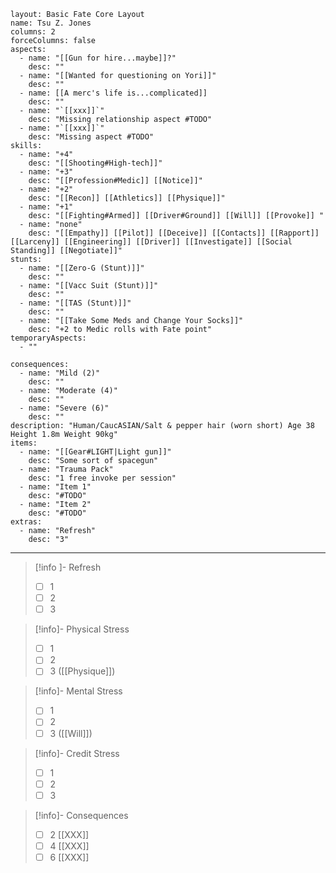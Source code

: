 
```statblock
layout: Basic Fate Core Layout
name: Tsu Z. Jones
columns: 2
forceColumns: false
aspects:
  - name: "[[Gun for hire...maybe]]?"
    desc: ""
  - name: "[[Wanted for questioning on Yori]]"
    desc: ""
  - name: [[A merc's life is...complicated]]
    desc: ""
  - name: "`[[xxx]]`"
    desc: "Missing relationship aspect #TODO"
  - name: "`[[xxx]]`"
    desc: "Missing aspect #TODO"
skills:
  - name: "+4"
    desc: "[[Shooting#High-tech]]"
  - name: "+3"
    desc: "[[Profession#Medic]] [[Notice]]"
  - name: "+2"
    desc: "[[Recon]] [[Athletics]] [[Physique]]"
  - name: "+1"
    desc: "[[Fighting#Armed]] [[Driver#Ground]] [[Will]] [[Provoke]] "
  - name: "none"
    desc: "[[Empathy]] [[Pilot]] [[Deceive]] [[Contacts]] [[Rapport]] [[Larceny]] [[Engineering]] [[Driver]] [[Investigate]] [[Social Standing]] [[Negotiate]]"
stunts:
  - name: "[[Zero-G (Stunt)]]"
    desc: ""
  - name: "[[Vacc Suit (Stunt)]]"
    desc: ""
  - name: "[[TAS (Stunt)]]"
    desc: ""
  - name: "[[Take Some Meds and Change Your Socks]]"
    desc: "+2 to Medic rolls with Fate point" 
temporaryAspects: 
  - ""

consequences:
  - name: "Mild (2)"
    desc: ""
  - name: "Moderate (4)"
    desc: ""
  - name: "Severe (6)"
    desc: ""
description: "Human/CaucASIAN/Salt & pepper hair (worn short) Age 38 Height 1.8m Weight 90kg"
items:
  - name: "[[Gear#LIGHT|Light gun]]"
    desc: "Some sort of spacegun"
  - name: "Trauma Pack"
    desc: "1 free invoke per session"
  - name: "Item 1"
    desc: "#TODO"
  - name: "Item 2"
    desc: "#TODO"
extras:
  - name: "Refresh"
    desc: "3"
```
--- 
> [!info ]- Refresh
> - [ ] 1
> - [ ] 2
> - [ ] 3

> [!info]- Physical Stress
> - [ ] 1
> - [ ] 2
> - [ ] 3  ([[Physique]])

> [!info]- Mental Stress
> - [ ] 1
> - [ ] 2
> - [ ] 3 ([[Will]])

> [!info]- Credit Stress
> - [ ] 1
> - [ ] 2
> - [ ] 3

> [!info]- Consequences
> - [ ] 2 [[XXX]]
> - [ ] 4 [[XXX]]
> - [ ] 6 [[XXX]]
